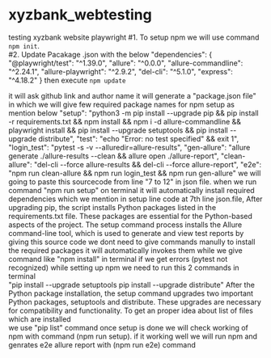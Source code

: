# xyzbank_webtesting
testing xyzbank website playwright
#1. To setup npm we will use command ```npm init```. </br>
#2. Update Pacakage .json with the below
  "dependencies": {
    "@playwright/test": "^1.39.0",
    "allure": "^0.0.0",
    "allure-commandline": "^2.24.1",
    "allure-playwright": "^2.9.2",
    "del-cli": "^5.1.0",
    "express": "^4.18.2"
  } 
then execute ```npm update``` </br>

it will ask github link and author name 
it will generate a "package.json file" in which we will give few required package names for npm setup  as mention below
    "setup": "python3 -m pip install --upgrade pip && pip install -r requirements.txt && npm install && npm i -d allure-commandline && playwright install && pip install --upgrade setuptools && pip install --upgrade distribute",
    "test": "echo \"Error: no test specified\" && exit 1",
    "login_test": "pytest -s -v --alluredir=allure-results",
    "gen-allure": "allure generate ./allure-results --clean && allure open ./allure-report",
    "clean-allure": "del-cli --force allure-results && del-cli --force allure-report",
    "e2e": "npm run clean-allure && npm run login_test && npm run gen-allure" 
we will going to paste this sourcecode from line "7 to 12" in json file.
when we run command "npm run setup" on terminal it will automatically install required dependencies which we mention in setup line code at 7th line json.file,
After upgrading pip, the script installs Python packages listed in the requirements.txt file. These packages are essential for the Python-based aspects of the project.
The setup command process installs the Allure command-line tool, which is used to generate and view test reports
by giving this source code we dont need to give commands manully to install the required packages it will automatically invokes them while we give command like "npm install" in terminal
  if we get errors (pytest not recognized) while setting up npm we need to run this 2 commands in terminal   
       "pip install --upgrade setuptools
        pip install --upgrade distribute"
        After the  Python package installation, the setup  command upgrades two important Python packages, setuptools and distribute. These upgrades are necessary for compatibility and functionality.
To get an proper idea  about list of  files which are installed  
we use "pip list" command 
once setup is done we will check working of npm with command (npm run setup).
if it working well we will run npm and  genrates e2e allure report with (npm run e2e)  command   

